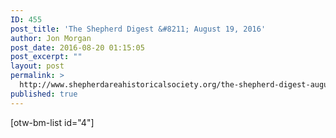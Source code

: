 ```yaml
---
ID: 455
post_title: 'The Shepherd Digest &#8211; August 19, 2016'
author: Jon Morgan
post_date: 2016-08-20 01:15:05
post_excerpt: ""
layout: post
permalink: >
  http://www.shepherdareahistoricalsociety.org/the-shepherd-digest-august-19-2016/
published: true
---
```

[otw-bm-list id="4"]